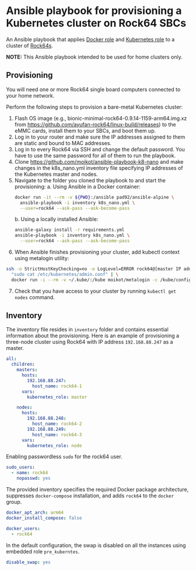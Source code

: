 # Ansible playbook for provisioning a Kubernetes cluster on Rock64 SBCs

An Ansible playbook that applies [Docker role](https://galaxy.ansible.com/geerlingguy/docker) and [Kubernetes role](https://galaxy.ansible.com/geerlingguy/kubernetes) to a cluster of [Rock64s](https://www.pine64.org/devices/single-board-computers/rock64/).

**NOTE:** This Ansible playbook intended to be used for home clusters only.

## Provisioning

You will need one or more Rock64 single board computers connected to your home network.

Perform the following steps to provision a bare-metal Kubernetes cluster:
1.  Flash OS image (e.g., bionic-minimal-rock64-0.9.14-1159-arm64.img.xz from https://github.com/ayufan-rock64/linux-build/releases) to the eMMC cards, install them to your SBCs, and boot them up.
2. Log in to your router and make sure the IP addresses assigned to them are static and bound to MAC addresses.
3. Log in to every Rock64 via SSH  and change the default password. You have to use the same password for all of them to run the playbook.
4. Clone https://github.com/moikot/ansible-playbook-k8-nano and make changes in the k8s_nano.yml inventory file specifying IP addresses of the Kubernetes master and nodes.
5. Navigate to the folder you cloned the playbook to and start the provisioning:
      a. Using Ansible in a Docker container:
      ```bash
      docker run -it --rm -v ${PWD}:/ansible pad92/ansible-alpine \
        ansible-playbook -i inventory k8s_nano.yml \
        --user=rock64 --ask-pass --ask-become-pass
   ```
      b. Using a locally installed Ansible:
      ```bash
      ansible-galaxy install -r requirements.yml
      ansible-playbook -i inventory k8s_nano.yml \
        --user=rock64 --ask-pass --ask-become-pass
   ```
 6. When Ansible finishes provisioning your cluster, add kubectl context using metalogin utility:
```bash
ssh -o StrictHostKeyChecking=no -o LogLevel=ERROR rock64@[master IP address] \
  "sudo cat /etc/kubernetes/admin.conf" | \
  docker run -i --rm -v ~/.kube/:/kube moikot/metalogin -c /kube/config
```

7. Check that you have access to your cluster by running `kubectl get nodes` command.

## Inventory

The inventory file resides in `inventory` folder and contains essential information about the provisioning. Here is an example of provisioning a three-node cluster using Rock64 with IP address `192.168.88.247` as a master.

```yaml
all:
  children:
    masters:
      hosts:
        192.168.88.247:
          host_name: rock64-1
      vars:
        kubernetes_role: master

    nodes:
      hosts:
        192.168.88.248:
          host_name: rock64-2
        192.168.88.249:
          host_name: rock64-3
      vars:
        kubernetes_role: node
```

Enabling passwordless `sudo` for the rock64 user.

```yaml
sudo_users:
  - name: rock64
    nopasswd: yes
```

The provided inventory specifies the required Docker package architecture, suppresses `docker-compose` installation, and adds `rock64` to the `docker` group.

```yaml
docker_apt_arch: arm64
docker_install_compose: false

docker_users:
  - rock64
```

In the default configuration, the swap is disabled on all the instances using embedded role `pre_kuberntes`.

```yaml
disable_swap: yes
```
